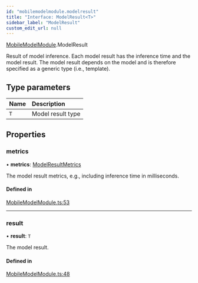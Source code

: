 ```yaml
---
id: "mobilemodelmodule.modelresult"
title: "Interface: ModelResult<T>"
sidebar_label: "ModelResult"
custom_edit_url: null
---
```


[MobileModelModule](../modules/mobilemodelmodule.md).ModelResult

Result of model inference. Each model result has the inference time and the
model result. The model result depends on the model and is therefore
specified as a generic type (i.e., template).

## Type parameters

| Name | Description |
| :------ | :------ |
| `T` | Model result type |

## Properties

### metrics

• **metrics**: [ModelResultMetrics](mobilemodelmodule.modelresultmetrics.md)

The model result metrics, e.g., including inference time in milliseconds.

#### Defined in

[MobileModelModule.ts:53](https://github.com/pytorch/live/blob/32554ae/react-native-pytorch-core/src/MobileModelModule.ts#L53)

___

### result

• **result**: `T`

The model result.

#### Defined in

[MobileModelModule.ts:48](https://github.com/pytorch/live/blob/32554ae/react-native-pytorch-core/src/MobileModelModule.ts#L48)
